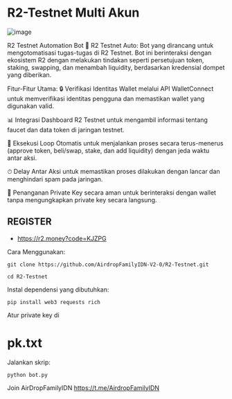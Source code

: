 # R2-Testnet Multi Akun
![image](https://github.com/user-attachments/assets/4f947772-b745-4454-9f7b-6c27c9a67b3f)


R2 Testnet Automation Bot
🚀 R2 Testnet Auto: Bot yang dirancang untuk mengotomatisasi tugas-tugas di R2 Testnet. Bot ini berinteraksi dengan ekosistem R2 dengan melakukan tindakan seperti persetujuan token, staking, swapping, dan menambah liquidity, berdasarkan kredensial dompet yang diberikan.

Fitur-Fitur Utama:
🔒 Verifikasi Identitas Wallet melalui API WalletConnect untuk memverifikasi identitas pengguna dan memastikan wallet yang digunakan valid.

📊 Integrasi Dashboard R2 Testnet untuk mengambil informasi tentang faucet dan data token di jaringan testnet.

🔁 Eksekusi Loop Otomatis untuk menjalankan proses secara terus-menerus (approve token, beli/swap, stake, dan add liquidity) dengan jeda waktu antar aksi.

⏱ Delay Antar Aksi untuk memastikan proses dilakukan dengan lancar dan menghindari spam pada jaringan.

🔐 Penanganan Private Key secara aman untuk berinteraksi dengan wallet tanpa mengungkapkan private key secara langsung.

## REGISTER
- https://r2.money?code=KJZPG

Cara Menggunakan:
```
git clone https://github.com/AirdropFamilyIDN-V2-0/R2-Testnet.git
```
```
cd R2-Testnet
```

Instal dependensi yang dibutuhkan:
```
pip install web3 requests rich
```
Atur private key di 
# pk.txt

Jalankan skrip:
```
python bot.py
```
Join AirDropFamilyIDN  https://t.me/AirdropFamilyIDN
